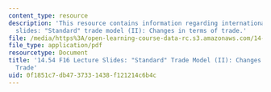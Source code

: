 ```yaml
---
content_type: resource
description: 'This resource contains information regarding international trade lecture
  slides: "Standard" trade model (II): Changes in terms of trade.'
file: /media/https%3A/open-learning-course-data-rc.s3.amazonaws.com/14-54-international-trade-fall-2016/0f1851c7db4737331438f121214c6b4c_MIT14_54F16_Lecture_7.pdf
file_type: application/pdf
resourcetype: Document
title: '14.54 F16 Lecture Slides: "Standard" Trade Model (II): Changes in Terms of
  Trade'
uid: 0f1851c7-db47-3733-1438-f121214c6b4c
---
```

